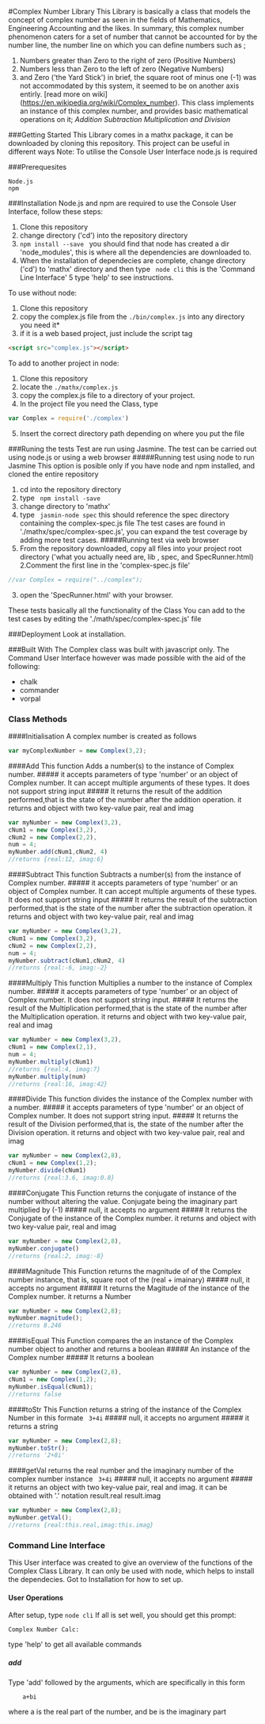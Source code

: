 #Complex Number Library
This Library is basically a class that models the concept of complex number
as seen in the fields of Mathematics, Engineering Accounting and the likes.
In summary, this complex number phenomenon caters for a set of number that 
cannot be accounted for by the number line, the number line on which you can 
define numbers such as ;
1. Numbers greater than Zero to the right of zero (Positive Numbers)
2. Numbers less than Zero to the left of zero (Negative Numbers)
3. and Zero ('the Yard Stick')
in brief, the square root of minus one (-1) was not accommodated by this system, it seemed to be on another axis entirly. [read more on wiki] (https://en.wikipedia.org/wiki/Complex_number).
This class implements an instance of this complex number, and provides basic mathematical operations on it;
*Addition*
*Subtraction*
*Multiplication*
*and Division*

###Getting Started
This Library comes in a mathx package, it can be downloaded by cloning this repository.
This project can be useful in different ways
Note: To utilise the Console User Interface node.js is required

###Prerequesites
```
Node.js
npm
```

###Installation
Node.js and npm are required to use the Console User Interface, follow these steps:
1. Clone this repository
2. change directory ('cd') into the repository directory
3. ```npm install --save ``` you should find that node has created a dir 'node_modules', this is where all the dependencies are downloaded to.
4. When the installation of dependecies are complete, change directory ('cd') to 'mathx' directory and then type ``` node cli``` this is the 'Command Line Interface'
5 type 'help' to see instructions.

To use without node:
1. Clone this repository
2. copy the complex.js file from the ``` ./bin/complex.js ``` into any directory you need it*
3. if it is a web based project, just include the script tag
```html
<script src="complex.js"></script>
```

To add to another project in node:

1. Clone this repository
2. locate the ```./mathx/complex.js```
3. copy the complex.js file to a directory of your project.
4. In the project file you need the Class, type
```javascript
var Complex = require('./complex')
```
5. Insert the correct directory path depending on where you put the file

###Runing the tests
Test are run using Jasmine.
The test can be carried out using node.js or using a web browser
#####Running test using node to run Jasmine
This option is posible only if you have node and npm installed, and cloned the entire repository
1. cd into the repository directory
2. type ``` npm install -save```
3. change directory to 'mathx'
4. type  ``` jasmin-node spec``` this should reference the spec directory containing the complex-spec.js file
The test cases are found in './mathx/spec/complex-spec.js', you can expand the test coverage by adding more test cases.
#####Running test via web browser
1. From the repository downloaded, copy all files into your project root directory ('what you actually need are, lib , spec, and SpecRunner.html)
2.Comment the first line in the 'complex-spec.js file' 
```javascript
//var Complex = require("../complex");
```
3. open the 'SpecRunner.html' with your browser.

These tests basically all the functionality of the Class
You can add to the test cases by editing the './math/spec/complex-spec.js' file

###Deployment
Look at installation.

###Built With
The Complex class was built with javascript only.
The Command User Interface however was made possible with the aid of the following:
* chalk 
* commander
* vorpal

### Class Methods
####Initialisation
A complex number is created as follows
```javascript
var myComplexNumber = new Complex(3,2);
```
####Add
This function Adds a number(s) to the instance of Complex number.
#####<parameters>
it accepts parameters of type 'number' or an object of Complex number. It can accept multiple arguments of these types. It does not support string input
#####<output>
It returns the result of the addition performed,that is the state of the number after the addition operation.
it returns and object with two key-value pair, real and imag
```javascript 
var myNumber = new Complex(3,2),
cNum1 = new Complex(3,2),
cNum2 = new Complex(2,2),
num = 4;
myNumber.add(cNum1,cNum2, 4)
//returns {real:12, imag:6}
```
####Subtract
This function Subtracts a number(s) from the instance of Complex number.
#####<parameters>
it accepts parameters of type 'number' or an object of Complex number. It can accept multiple arguments of these types. It does not support string input
#####<output>
It returns the result of the subtraction performed,that is the state of the number after the subtraction operation.
it returns and object with two key-value pair, real and imag
```javascript 
var myNumber = new Complex(3,2),
cNum1 = new Complex(3,2),
cNum2 = new Complex(2,2),
num = 4;
myNumber.subtract(cNum1,cNum2, 4)
//returns {real:-6, imag:-2}
```
####Multiply
This function Multiplies a number to the instance of Complex number.
#####<parameters>
it accepts parameters of type 'number' or an object of Complex number. It does not support string input.
#####<output>
It returns the result of the Multiplication performed,that is the state of the number after the Multiplication operation.
it returns and object with two key-value pair, real and imag
```javascript 
var myNumber = new Complex(3,2),
cNum1 = new Complex(2,1),
num = 4;
myNumber.multiply(cNum1)
//returns {real:4, imag:7}
myNumber.multiply(num)
//returns {real:16, imag:42}
```
####Divide 
This function divides the instance of the Complex number with a number.
#####<parameters>
it accepts parameters of type 'number' or an object of Complex number. It does not support string input.
#####<output>
It returns the result of the Division performed,that is, the state of the number after the Division operation.
it returns and object with two key-value pair, real and imag
```javascript 
var myNumber = new Complex(2,8),
cNum1 = new Complex(1,2);
myNumber.divide(cNum1)
//returns {real:3.6, imag:0.8}
```
####Conjugate
This Function returns the conjugate of instance of the number without altering the value. Conjugate being the imaginary part multiplied by (-1)
#####<parameters>
null, it accepts no argument
#####<output>
It returns the Conjugate of the instance of the  Complex number.
it returns and object with two key-value pair, real and imag
```javascript 
var myNumber = new Complex(2,8),
myNumber.conjugate()
//returns {real:2, imag:-8}
```
####Magnitude
This Function returns the magnitude of of the Complex number instance, that is, square root of the (real + imainary)
#####<parameters>
null, it accepts no argument
#####<output>
It returns the Magitude of the instance of the  Complex number.
it returns a Number
```javascript 
var myNumber = new Complex(2,8);
myNumber.magnitude();
//returns 8.246
```
####isEqual
This Function compares the an instance of the Complex number object to another and returns a boolean
#####<parameters>
An instance of the Complex number 
#####<output>
It returns a boolean
```javascript 
var myNumber = new Complex(2,8),
cNum1 = new Complex(1,2);
myNumber.isEqual(cNum1);
//returns false
```
####toStr
This Function returns a string of the instance of the Complex Number in this formate  ``` 3+4i``` 
#####<parameters>
null, it accepts no argument 
#####<output>
it returns a string 
```javascript 
var myNumber = new Complex(2,8);
myNumber.toStr();
//returns '2+8i'
```
####getVal
returns the real number and the imaginary number of the complex number instance
      ``` 3+4i``` 
#####<parameters>
null, it accepts no argument 
#####<output>
it returns an object with two key-value pair, real and imag.
it can be obtained with '.' notation
result.real
result.imag
```javascript 
var myNumber = new Complex(2,8);
myNumber.getVal();
//returns {real:this.real,imag:this.imag}
```

### Command Line Interface 
This User interface was created to give an overview of the functions of the Complex Class Library.
It can only be used with node, which helps to install the dependecies.
Got to Installation for how to set up.
#### User Operations
After setup, type ``` node cli ```
If all is set well, you should get this prompt:
```code
Complex Number Calc:
```
type 'help' to get all available commands
##### add
Type 'add' followed by the arguments, which are specifically in this form
```
    a+bi
```
where a is the real part of the number, and be is the imaginary part






  


